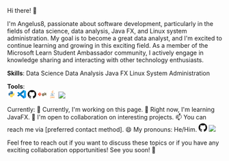 Hi there! 👋

I'm Angelus8, passionate about software development, particularly in the fields of data science, data analysis, Java FX, and Linux system administration. 
My goal is to become a great data analyst, and I'm excited to continue learning and growing in this exciting field. 
As a member of the Microsoft Learn Student Ambassador community, I actively engage in knowledge sharing and interacting with other technology enthusiasts.

**Skills**:
Data Science Data Analysis Java FX Linux System Administration

**Tools**:<br>
<img src="https://github.com/github/explore/raw/main/topics/python/python.png" width="20">
<img src="https://github.com/github/explore/raw/main/topics/visual-studio-code/visual-studio-code.png" width="20">
<img src="https://github.com/github/explore/raw/main/topics/github/github.png" width="20">
<img src="https://github.com/github/explore/raw/main/topics/git/git.png" width="20">
<img src="https://github.com/github/explore/raw/main/topics/java/java.png" width="20">
<img src="https://github.com/github/explore/raw/main/topics/red-hat/red-hat.png" width="20">

Currently:
🔭 Currently, I'm working on this page.
🌱 Right now, I'm learning JavaFX.
👯 I'm open to collaboration on interesting projects.
📫 You can reach me via [preferred contact method].
😄 My pronouns: He/Him.
[<img src="https://github.com/github/explore/raw/main/topics/github/github.png" width="20">](https://github.com/Angelus8)
[<img src="https://lien_vers_ton_image_LinkedIn" width="20">](https://www.linkedin.com/in/acobe-ange-ulrich-boni/)

Feel free to reach out if you want to discuss these topics or if you have any exciting collaboration opportunities!
See you soon! 🚀
